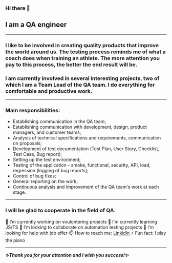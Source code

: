 ### Hi there 👋

## I am a QA engineer
___
### I like to be involved in creating quality products that improve the world around us. The testing process reminds me of what a coach does when training an athlete. The more attention you pay to this process, the better the end result will be.

### I am currently involved in several interesting projects, two of which I am a Team Lead of the QA team. I do everything for comfortable and productive work.
___
### Main responsibilities:
- Establishing communication in the QA team;
- Establishing communication with development, design, product managers, and customer teams;
- Analysis of technical specifications and requirements, communication on proposals;
- Development of test documentation (Test Plan, User Story, Checklist, Test Case, Bug report);
- Setting up the test environment;
- Testing of the application - smoke, functional, security, API, load, regression (logging of bug reports);
- Control of bug fixes;
- General reporting on the work;
- Continuous analysis and improvement of the QA team's work at each stage.
___
### I will be glad to cooperate in the field of QA.

🔭 I’m currently working on voulontering projects
🌱 I’m currently learning JS/TS
👯 I’m looking to collaborate on automation testing projects
🤔 I’m looking for help with job offer
📫 How to reach me: [Linkidln](https://www.linkedin.com/in/serhiiqaengineer/)
⚡ Fun fact: I play the piano
___
***✨Thank you for your attention and I wish you success!✨***
